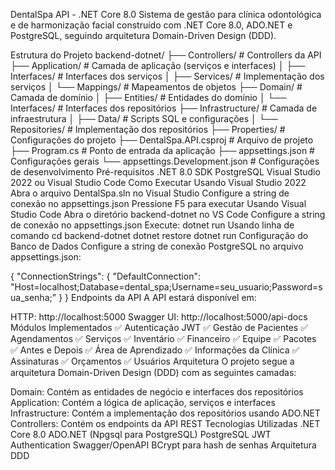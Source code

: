 DentalSpa API - .NET Core 8.0
Sistema de gestão para clínica odontológica e de harmonização facial construído com .NET Core 8.0, ADO.NET e PostgreSQL, seguindo arquitetura Domain-Driven Design (DDD). 

Estrutura do Projeto
backend-dotnet/
├── Controllers/          # Controllers da API
├── Application/          # Camada de aplicação (serviços e interfaces)
│   ├── Interfaces/       # Interfaces dos serviços
│   ├── Services/         # Implementação dos serviços
│   └── Mappings/         # Mapeamentos de objetos
├── Domain/              # Camada de domínio
│   ├── Entities/         # Entidades do domínio
│   └── Interfaces/       # Interfaces dos repositórios
├── Infrastructure/       # Camada de infraestrutura
│   ├── Data/            # Scripts SQL e configurações
│   └── Repositories/     # Implementação dos repositórios
├── Properties/          # Configurações do projeto
├── DentalSpa.API.csproj # Arquivo de projeto
├── Program.cs           # Ponto de entrada da aplicação
├── appsettings.json     # Configurações gerais
└── appsettings.Development.json # Configurações de desenvolvimento
Pré-requisitos
.NET 8.0 SDK
PostgreSQL
Visual Studio 2022 ou Visual Studio Code
Como Executar
Usando Visual Studio 2022
Abra o arquivo DentalSpa.sln no Visual Studio
Configure a string de conexão no appsettings.json
Pressione F5 para executar
Usando Visual Studio Code
Abra o diretório backend-dotnet no VS Code
Configure a string de conexão no appsettings.json
Execute: dotnet run
Usando linha de comando
cd backend-dotnet
dotnet restore
dotnet run
Configuração do Banco de Dados
Configure a string de conexão PostgreSQL no arquivo appsettings.json:

{
  "ConnectionStrings": {
    "DefaultConnection": "Host=localhost;Database=dental_spa;Username=seu_usuario;Password=sua_senha;"
  }
}
Endpoints da API
A API estará disponível em:

HTTP: http://localhost:5000
Swagger UI: http://localhost:5000/api-docs
Módulos Implementados
✅ Autenticação JWT
✅ Gestão de Pacientes
✅ Agendamentos
✅ Serviços
✅ Inventário
✅ Financeiro
✅ Equipe
✅ Pacotes
✅ Antes e Depois
✅ Área de Aprendizado
✅ Informações da Clínica
✅ Assinaturas
✅ Orçamentos
✅ Usuários
Arquitetura
O projeto segue a arquitetura Domain-Driven Design (DDD) com as seguintes camadas:

Domain: Contém as entidades de negócio e interfaces dos repositórios
Application: Contém a lógica de aplicação, serviços e interfaces
Infrastructure: Contém a implementação dos repositórios usando ADO.NET
Controllers: Contém os endpoints da API REST
Tecnologias Utilizadas
.NET Core 8.0
ADO.NET (Npgsql para PostgreSQL)
PostgreSQL
JWT Authentication
Swagger/OpenAPI
BCrypt para hash de senhas
Arquitetura DDD
